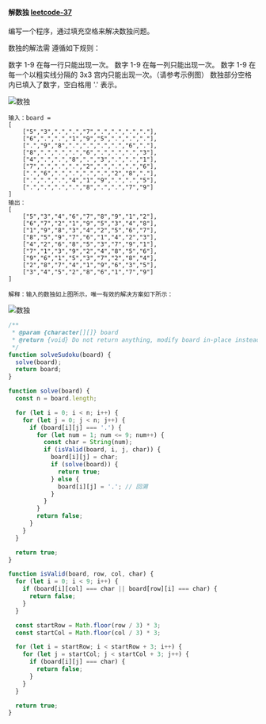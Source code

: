 #### 解数独 [leetcode-37](https://leetcode.cn/problems/sudoku-solver/)
编写一个程序，通过填充空格来解决数独问题。

数独的解法需 遵循如下规则：

数字 1-9 在每一行只能出现一次。
数字 1-9 在每一列只能出现一次。
数字 1-9 在每一个以粗实线分隔的 3x3 宫内只能出现一次。（请参考示例图）
数独部分空格内已填入了数字，空白格用 '.' 表示。

![数独](https://assets.leetcode-cn.com/aliyun-lc-upload/uploads/2021/04/12/250px-sudoku-by-l2g-20050714svg.png)

```
输入：board = 
[
    ["5","3",".",".","7",".",".",".","."],
    ["6",".",".","1","9","5",".",".","."],
    [".","9","8",".",".",".",".","6","."],
    ["8",".",".",".","6",".",".",".","3"],
    ["4",".",".","8",".","3",".",".","1"],
    ["7",".",".",".","2",".",".",".","6"],
    [".","6",".",".",".",".","2","8","."],
    [".",".",".","4","1","9",".",".","5"],
    [".",".",".",".","8",".",".","7","9"]
]
输出：
[
    ["5","3","4","6","7","8","9","1","2"],
    ["6","7","2","1","9","5","3","4","8"],
    ["1","9","8","3","4","2","5","6","7"],
    ["8","5","9","7","6","1","4","2","3"],
    ["4","2","6","8","5","3","7","9","1"],
    ["7","1","3","9","2","4","8","5","6"],
    ["9","6","1","5","3","7","2","8","4"],
    ["2","8","7","4","1","9","6","3","5"],
    ["3","4","5","2","8","6","1","7","9"]
]

解释：输入的数独如上图所示，唯一有效的解决方案如下所示：
```
![数独](https://assets.leetcode-cn.com/aliyun-lc-upload/uploads/2021/04/12/250px-sudoku-by-l2g-20050714_solutionsvg.png)

```js
/**
 * @param {character[][]} board
 * @return {void} Do not return anything, modify board in-place instead.
 */
function solveSudoku(board) {
  solve(board);
  return board;
}

function solve(board) {
  const n = board.length;

  for (let i = 0; i < n; i++) {
    for (let j = 0; j < n; j++) {
      if (board[i][j] === '.') {
        for (let num = 1; num <= 9; num++) {
          const char = String(num);
          if (isValid(board, i, j, char)) {
            board[i][j] = char;
            if (solve(board)) {
              return true;
            } else {
              board[i][j] = '.'; // 回溯
            }
          }
        }
        return false;
      }
    }
  }

  return true;
}

function isValid(board, row, col, char) {
  for (let i = 0; i < 9; i++) {
    if (board[i][col] === char || board[row][i] === char) {
      return false;
    }
  }

  const startRow = Math.floor(row / 3) * 3;
  const startCol = Math.floor(col / 3) * 3;

  for (let i = startRow; i < startRow + 3; i++) {
    for (let j = startCol; j < startCol + 3; j++) {
      if (board[i][j] === char) {
        return false;
      }
    }
  }

  return true;
}
```